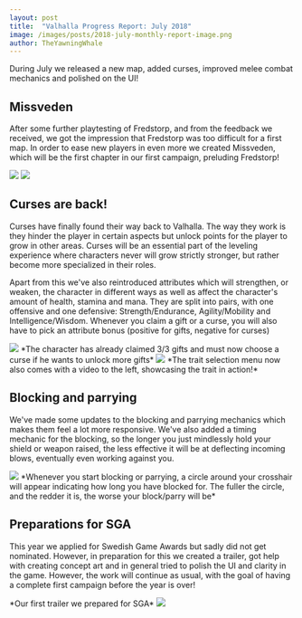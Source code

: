 ```yaml
---
layout: post
title:  "Valhalla Progress Report: July 2018"
image: /images/posts/2018-july-monthly-report-image.png
author: TheYawningWhale
---
```


During July we released a new map, added curses, improved melee combat mechanics and polished on the UI!

<!--excerpt_separator-->

<div class="clear" ></div>

## Missveden
After some further playtesting of Fredstorp, and from the feedback we received, we got the impression that Fredstorp was too difficult for a first map. In order to ease new players in even more we created Missveden, which will be the first chapter in our first campaign, preluding Fredstorp!

<img class="full" src="/images/posts/2018july1.png" />

<img class="full" src="/images/posts/2018july2.png" />

## Curses are back!
Curses have finally found their way back to Valhalla. The way they work is they hinder the player in certain aspects but unlock points for the player to grow in other areas. Curses will be an essential part of the leveling experience where characters never will grow strictly stronger, but rather become more specialized in their roles.

Apart from this we've also reintroduced attributes which will strengthen, or weaken, the character in different ways as well as affect the character's amount of health, stamina and mana. They are split into pairs, with one offensive and one defensive: Strength/Endurance, Agility/Mobility and Intelligence/Wisdom. Whenever you claim a gift or a curse, you will also have to pick an attribute bonus (positive for gifts, negative for curses)

<img class="full" src="/images/posts/2018july3.png" />
*The character has already claimed 3/3 gifts and must now choose a curse if he wants to unlock more gifts*

<img class="full" src="/images/posts/2018july4.png" />
*The trait selection menu now also comes with a video to the left, showcasing the trait in action!*

## Blocking and parrying
We've made some updates to the blocking and parrying mechanics which makes them feel a lot more responsive. We've also added a timing mechanic for the blocking, so the longer you just mindlessly hold your shield or weapon raised, the less effective it will be at deflecting incoming blows, eventually even working against you.

<img class="full" src="/images/posts/2018july5.png" />
*Whenever you start blocking or parrying, a circle around your crosshair will appear indicating how long you have blocked for. The fuller the circle, and the redder it is, the worse your block/parry will be*

## Preparations for SGA
This year we applied for Swedish Game Awards but sadly did not get nominated. However, in preparation for this we created a trailer, got help with creating concept art and in general tried to polish the UI and clarity in the game. However, the work will continue as usual, with the goal of having a complete first campaign before the year is over!

<div class="youtube" data-id="fVrwWSGxGFo"></div>
*Our first trailer we prepared for SGA*

<img class="full" src="/images/posts/2018july6.png" />